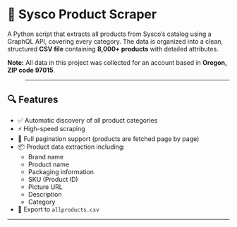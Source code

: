 # 🛒 Sysco Product Scraper

A Python script that extracts all products from Sysco’s catalog using a GraphQL API, covering every category.
The data is organized into a clean, structured **CSV file** containing **8,000+ products** with detailed attributes.


**Note:** All data in this project was collected for an account based in **Oregon, ZIP code 97015**.
>---

## 🔍 Features

- ✅ Automatic discovery of all product categories
- ⚡ High-speed scraping
- 🔁 Full pagination support (products are fetched page by page)
- 📦 Product data extraction including:
  - Brand name
  - Product name
  - Packaging information
  - SKU (Product ID)
  - Picture URL
  - Description
  - Category
- 📄 Export to `allproducts.csv` 

---



